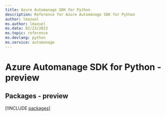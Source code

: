 ```yaml
---
title: Azure Automanage SDK for Python
description: Reference for Azure Automanage SDK for Python
author: lmazuel
ms.author: lmazuel
ms.data: 02/23/2023
ms.topic: reference
ms.devlang: python
ms.service: automanage
---
```

# Azure Automanage SDK for Python - preview
## Packages - preview
[!INCLUDE [packages](automanage-index.md)]